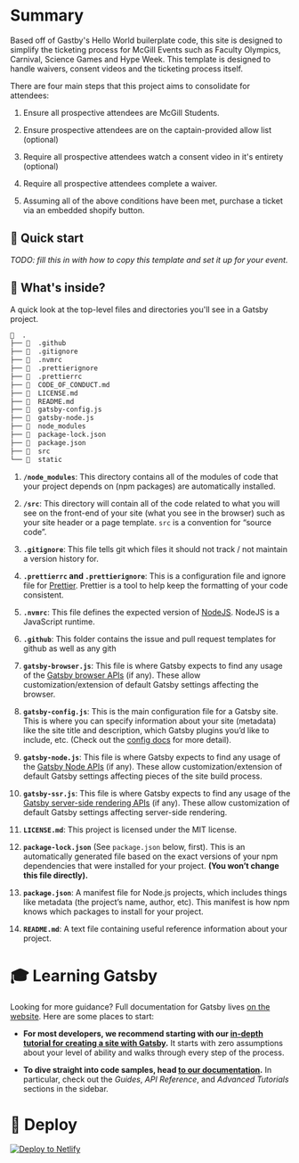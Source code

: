 # Summary

Based off of Gastby's Hello World builerplate code, this site is designed to simplify the ticketing process for McGill Events such as Faculty Olympics, Carnival, Science Games and Hype Week. This template is designed to handle waivers, consent videos and the ticketing process itself.

There are four main steps that this project aims to consolidate for attendees: 

1. Ensure all prospective attendees are McGill Students.

2. Ensure prospective attendees are on the captain-provided allow list (optional)

3. Require all prospective attendees watch a consent video in it's entirety (optional)

4. Require all prospective attendees complete a waiver.

5. Assuming all of the above conditions have been met, purchase a ticket via an embedded shopify button. 


## 🚀 Quick start

*TODO: fill this in with how to copy this template and set it up for your event.*

## 🧐 What's inside?

A quick look at the top-level files and directories you'll see in a Gatsby project.

```bash
🌳  .
├── 📁  .github
├── 📄  .gitignore
├── 📄  .nvmrc
├── 📄  .prettierignore
├── 📄  .prettierrc
├── 📄  CODE_OF_CONDUCT.md
├── 📄  LICENSE.md
├── 📄  README.md
├── 📄  gatsby-config.js
├── 📄  gatsby-node.js
├── 📁  node_modules
├── 📄  package-lock.json
├── 📄  package.json
├── 📁  src
└── 📁  static
```

1.  **`/node_modules`**: This directory contains all of the modules of code that your project depends on (npm packages) are automatically installed.

2.  **`/src`**: This directory will contain all of the code related to what you will see on the front-end of your site (what you see in the browser) such as your site header or a page template. `src` is a convention for “source code”.

3.  **`.gitignore`**: This file tells git which files it should not track / not maintain a version history for.

4.  **`.prettierrc` and `.prettierignore`**: This is a configuration file and ignore file for [Prettier](https://prettier.io/). Prettier is a tool to help keep the formatting of your code consistent.

5.  **`.nvmrc`**: This file defines the expected version of [NodeJS](https://nodejs.org/). NodeJS is a JavaScript runtime.

6.  **`.github`**: This folder contains the issue and pull request templates for github as well as any gith

7.  **`gatsby-browser.js`**: This file is where Gatsby expects to find any usage of the [Gatsby browser APIs](https://www.gatsbyjs.org/docs/browser-apis/) (if any). These allow customization/extension of default Gatsby settings affecting the browser.

8.  **`gatsby-config.js`**: This is the main configuration file for a Gatsby site. This is where you can specify information about your site (metadata) like the site title and description, which Gatsby plugins you’d like to include, etc. (Check out the [config docs](https://www.gatsbyjs.org/docs/gatsby-config/) for more detail).

9.  **`gatsby-node.js`**: This file is where Gatsby expects to find any usage of the [Gatsby Node APIs](https://www.gatsbyjs.org/docs/node-apis/) (if any). These allow customization/extension of default Gatsby settings affecting pieces of the site build process.

10. **`gatsby-ssr.js`**: This file is where Gatsby expects to find any usage of the [Gatsby server-side rendering APIs](https://www.gatsbyjs.org/docs/ssr-apis/) (if any). These allow customization of default Gatsby settings affecting server-side rendering.

11. **`LICENSE.md`**: This project is licensed under the MIT license.

12. **`package-lock.json`** (See `package.json` below, first). This is an automatically generated file based on the exact versions of your npm dependencies that were installed for your project. **(You won’t change this file directly).**

13. **`package.json`**: A manifest file for Node.js projects, which includes things like metadata (the project’s name, author, etc). This manifest is how npm knows which packages to install for your project.

14. **`README.md`**: A text file containing useful reference information about your project.

# 🎓 Learning Gatsby

Looking for more guidance? Full documentation for Gatsby lives [on the website](https://www.gatsbyjs.org/). Here are some places to start:

- **For most developers, we recommend starting with our [in-depth tutorial for creating a site with Gatsby](https://www.gatsbyjs.org/tutorial/).** It starts with zero assumptions about your level of ability and walks through every step of the process.

- **To dive straight into code samples, head [to our documentation](https://www.gatsbyjs.org/docs/).** In particular, check out the _Guides_, _API Reference_, and _Advanced Tutorials_ sections in the sidebar.

# 💫 Deploy

[![Deploy to Netlify](https://www.netlify.com/img/deploy/button.svg)](https://app.netlify.com/start/deploy?repository=https://github.com/krubenok/McGill-Ticketing)
